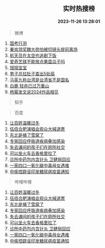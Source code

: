 <div align="center"><h2>实时热搜榜</h2><h4>2023-11-26 13:28:01</h4></div>

> 微博  

1. [国考行测](https://s.weibo.com/weibo?q=%E5%9B%BD%E8%80%83%E8%A1%8C%E6%B5%8B&t=31&band_rank=1&Refer=top)<br />
2. [秦岚领奖魏大勋怕被切镜头提前离场](https://s.weibo.com/weibo?q=%23%E7%A7%A6%E5%B2%9A%E9%A2%86%E5%A5%96%E9%AD%8F%E5%A4%A7%E5%8B%8B%E6%80%95%E8%A2%AB%E5%88%87%E9%95%9C%E5%A4%B4%E6%8F%90%E5%89%8D%E7%A6%BB%E5%9C%BA%23&t=31&band_rank=2&Refer=top)<br />
3. [航天员在太空也追剧下饭](https://s.weibo.com/weibo?q=%23%E8%88%AA%E5%A4%A9%E5%91%98%E5%9C%A8%E5%A4%AA%E7%A9%BA%E4%B9%9F%E8%BF%BD%E5%89%A7%E4%B8%8B%E9%A5%AD%23&t=31&band_rank=3&Refer=top)<br />
4. [爱奇艺就不能放点果盘瓜子吗](https://s.weibo.com/weibo?q=%E7%88%B1%E5%A5%87%E8%89%BA%E5%B0%B1%E4%B8%8D%E8%83%BD%E6%94%BE%E7%82%B9%E6%9E%9C%E7%9B%98%E7%93%9C%E5%AD%90%E5%90%97&t=31&band_rank=4&Refer=top)<br />
5. [旭旭宝宝](https://s.weibo.com/weibo?q=%E6%97%AD%E6%97%AD%E5%AE%9D%E5%AE%9D&t=31&band_rank=5&Refer=top)<br />
6. [男子总拉肚子查出5处癌](https://s.weibo.com/weibo?q=%23%E7%94%B7%E5%AD%90%E6%80%BB%E6%8B%89%E8%82%9A%E5%AD%90%E6%9F%A5%E5%87%BA5%E5%A4%84%E7%99%8C%23&t=31&band_rank=6&Refer=top)<br />
7. [马英九称台湾是台湾省不是国名](https://s.weibo.com/weibo?q=%23%E9%A9%AC%E8%8B%B1%E4%B9%9D%E7%A7%B0%E5%8F%B0%E6%B9%BE%E6%98%AF%E5%8F%B0%E6%B9%BE%E7%9C%81%E4%B8%8D%E6%98%AF%E5%9B%BD%E5%90%8D%23&t=31&band_rank=7&Refer=top)<br />
8. [白鹿 轻舟已过万重山](https://s.weibo.com/weibo?q=%E7%99%BD%E9%B9%BF%20%E8%BD%BB%E8%88%9F%E5%B7%B2%E8%BF%87%E4%B8%87%E9%87%8D%E5%B1%B1&t=31&band_rank=8&Refer=top)<br />
9. [杨幂发文说2024作品相见](https://s.weibo.com/weibo?q=%23%E6%9D%A8%E5%B9%82%E5%8F%91%E6%96%87%E8%AF%B42024%E4%BD%9C%E5%93%81%E7%9B%B8%E8%A7%81%23&t=31&band_rank=9&Refer=top)<br />

> 知乎  


> 百度  

1. [让百姓温暖过冬](https://www.baidu.com/s?wd=%E8%AE%A9%E7%99%BE%E5%A7%93%E6%B8%A9%E6%9A%96%E8%BF%87%E5%86%AC&sa=fyb_news&rsv_dl=fyb_news)<br />
2. [伍佰合肥演唱会观众大喊退票](https://www.baidu.com/s?wd=%E4%BC%8D%E4%BD%B0%E5%90%88%E8%82%A5%E6%BC%94%E5%94%B1%E4%BC%9A%E8%A7%82%E4%BC%97%E5%A4%A7%E5%96%8A%E9%80%80%E7%A5%A8&sa=fyb_news&rsv_dl=fyb_news)<br />
3. [东北是捅了雪窝了](https://www.baidu.com/s?wd=%E4%B8%9C%E5%8C%97%E6%98%AF%E6%8D%85%E4%BA%86%E9%9B%AA%E7%AA%9D%E4%BA%86&sa=fyb_news&rsv_dl=fyb_news)<br />
4. [专家回应呼吸道疾病叠加感染](https://www.baidu.com/s?wd=%E4%B8%93%E5%AE%B6%E5%9B%9E%E5%BA%94%E5%91%BC%E5%90%B8%E9%81%93%E7%96%BE%E7%97%85%E5%8F%A0%E5%8A%A0%E6%84%9F%E6%9F%93&sa=fyb_news&rsv_dl=fyb_news)<br />
5. [失去课间的孩子们在厕所社交](https://www.baidu.com/s?wd=%E5%A4%B1%E5%8E%BB%E8%AF%BE%E9%97%B4%E7%9A%84%E5%AD%A9%E5%AD%90%E4%BB%AC%E5%9C%A8%E5%8E%95%E6%89%80%E7%A4%BE%E4%BA%A4&sa=fyb_news&rsv_dl=fyb_news)<br />
6. [可以坐火车去香格里拉了](https://www.baidu.com/s?wd=%E5%8F%AF%E4%BB%A5%E5%9D%90%E7%81%AB%E8%BD%A6%E5%8E%BB%E9%A6%99%E6%A0%BC%E9%87%8C%E6%8B%89%E4%BA%86&sa=fyb_news&rsv_dl=fyb_news)<br />
7. [诊所中药包内含针头 卫健局回应](https://www.baidu.com/s?wd=%E8%AF%8A%E6%89%80%E4%B8%AD%E8%8D%AF%E5%8C%85%E5%86%85%E5%90%AB%E9%92%88%E5%A4%B4+%E5%8D%AB%E5%81%A5%E5%B1%80%E5%9B%9E%E5%BA%94&sa=fyb_news&rsv_dl=fyb_news)<br />
8. [一家四口一氧化碳中毒母女遇难](https://www.baidu.com/s?wd=%E4%B8%80%E5%AE%B6%E5%9B%9B%E5%8F%A3%E4%B8%80%E6%B0%A7%E5%8C%96%E7%A2%B3%E4%B8%AD%E6%AF%92%E6%AF%8D%E5%A5%B3%E9%81%87%E9%9A%BE&sa=fyb_news&rsv_dl=fyb_news)<br />
9. [中疾控辟谣印发糖尿病疫苗通知](https://www.baidu.com/s?wd=%E4%B8%AD%E7%96%BE%E6%8E%A7%E8%BE%9F%E8%B0%A3%E5%8D%B0%E5%8F%91%E7%B3%96%E5%B0%BF%E7%97%85%E7%96%AB%E8%8B%97%E9%80%9A%E7%9F%A5&sa=fyb_news&rsv_dl=fyb_news)<br />

> 哔哩哔哩  

1. [让百姓温暖过冬](https://www.baidu.com/s?wd=%E8%AE%A9%E7%99%BE%E5%A7%93%E6%B8%A9%E6%9A%96%E8%BF%87%E5%86%AC&sa=fyb_news&rsv_dl=fyb_news)<br />
2. [伍佰合肥演唱会观众大喊退票](https://www.baidu.com/s?wd=%E4%BC%8D%E4%BD%B0%E5%90%88%E8%82%A5%E6%BC%94%E5%94%B1%E4%BC%9A%E8%A7%82%E4%BC%97%E5%A4%A7%E5%96%8A%E9%80%80%E7%A5%A8&sa=fyb_news&rsv_dl=fyb_news)<br />
3. [东北是捅了雪窝了](https://www.baidu.com/s?wd=%E4%B8%9C%E5%8C%97%E6%98%AF%E6%8D%85%E4%BA%86%E9%9B%AA%E7%AA%9D%E4%BA%86&sa=fyb_news&rsv_dl=fyb_news)<br />
4. [专家回应呼吸道疾病叠加感染](https://www.baidu.com/s?wd=%E4%B8%93%E5%AE%B6%E5%9B%9E%E5%BA%94%E5%91%BC%E5%90%B8%E9%81%93%E7%96%BE%E7%97%85%E5%8F%A0%E5%8A%A0%E6%84%9F%E6%9F%93&sa=fyb_news&rsv_dl=fyb_news)<br />
5. [失去课间的孩子们在厕所社交](https://www.baidu.com/s?wd=%E5%A4%B1%E5%8E%BB%E8%AF%BE%E9%97%B4%E7%9A%84%E5%AD%A9%E5%AD%90%E4%BB%AC%E5%9C%A8%E5%8E%95%E6%89%80%E7%A4%BE%E4%BA%A4&sa=fyb_news&rsv_dl=fyb_news)<br />
6. [可以坐火车去香格里拉了](https://www.baidu.com/s?wd=%E5%8F%AF%E4%BB%A5%E5%9D%90%E7%81%AB%E8%BD%A6%E5%8E%BB%E9%A6%99%E6%A0%BC%E9%87%8C%E6%8B%89%E4%BA%86&sa=fyb_news&rsv_dl=fyb_news)<br />
7. [诊所中药包内含针头 卫健局回应](https://www.baidu.com/s?wd=%E8%AF%8A%E6%89%80%E4%B8%AD%E8%8D%AF%E5%8C%85%E5%86%85%E5%90%AB%E9%92%88%E5%A4%B4+%E5%8D%AB%E5%81%A5%E5%B1%80%E5%9B%9E%E5%BA%94&sa=fyb_news&rsv_dl=fyb_news)<br />
8. [一家四口一氧化碳中毒母女遇难](https://www.baidu.com/s?wd=%E4%B8%80%E5%AE%B6%E5%9B%9B%E5%8F%A3%E4%B8%80%E6%B0%A7%E5%8C%96%E7%A2%B3%E4%B8%AD%E6%AF%92%E6%AF%8D%E5%A5%B3%E9%81%87%E9%9A%BE&sa=fyb_news&rsv_dl=fyb_news)<br />
9. [中疾控辟谣印发糖尿病疫苗通知](https://www.baidu.com/s?wd=%E4%B8%AD%E7%96%BE%E6%8E%A7%E8%BE%9F%E8%B0%A3%E5%8D%B0%E5%8F%91%E7%B3%96%E5%B0%BF%E7%97%85%E7%96%AB%E8%8B%97%E9%80%9A%E7%9F%A5&sa=fyb_news&rsv_dl=fyb_news)<br />
